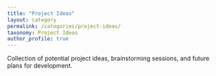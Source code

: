 ```yaml
---
title: "Project Ideas"
layout: category
permalink: /categories/project-ideas/
taxonomy: Project Ideas
author_profile: true
---
```


Collection of potential project ideas, brainstorming sessions, and future plans for development. 